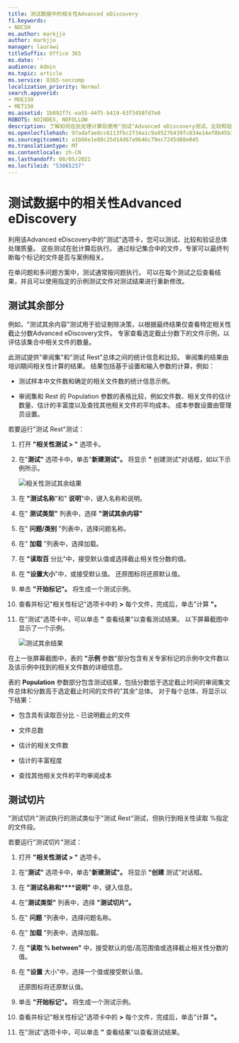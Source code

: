 ```yaml
---
title: 测试数据中的相关性Advanced eDiscovery
f1.keywords:
- NOCSH
ms.author: markjjo
author: markjjo
manager: laurawi
titleSuffix: Office 365
ms.date: ''
audience: Admin
ms.topic: article
ms.service: O365-seccomp
localization_priority: Normal
search.appverid:
- MOE150
- MET150
ms.assetid: 1b092f7c-ea55-44f5-b419-63f3458fd7e0
ROBOTS: NOINDEX, NOFOLLOW
description: 了解如何在批处理计算后使用"测试"Advanced eDiscovery测试、比较和验证总体处理质量。
ms.openlocfilehash: 97adafae8cc6113fbc2f34a1c9a95276439fc834e14ef0b45b345e1deb577ca9
ms.sourcegitcommit: a1b66e1e80c25d14d67a9b46c79ec7245d88e045
ms.translationtype: MT
ms.contentlocale: zh-CN
ms.lasthandoff: 08/05/2021
ms.locfileid: "53865237"
---
```

# <a name="test-relevance-analysis-in-advanced-ediscovery"></a>测试数据中的相关性Advanced eDiscovery
  
利用该Advanced eDiscovery中的"测试"选项卡，您可以测试、比较和验证总体处理质量。 这些测试在批计算后执行。 通过标记集合中的文件，专家可以最终判断每个标记的文件是否与案例相关。
  
在单问题和多问题方案中，测试通常按问题执行。 可以在每个测试之后查看结果，并且可以使用指定的示例测试文件对测试结果进行重新修改。
  
## <a name="testing-the-rest"></a>测试其余部分

例如，"测试其余内容"测试用于验证剔除决策，以根据最终结果仅查看特定相关性截止分数Advanced eDiscovery文件。 专家查看选定截止分数下的文件示例，以评估该集合中相关文件的数量。
  
此测试提供"审阅集"和"测试 Rest"总体之间的统计信息和比较。 审阅集的结果由培训期间相关性计算的结果。 结果包括基于设置和输入参数的计算，例如：
  
- 测试样本中文件数和确定的相关文件数的统计信息示例。

- 审阅集和 Rest 的 Population 参数的表格比较，例如文件数、相关文件的估计数量、估计的丰富度以及查找其他相关文件的平均成本。 成本参数设置由管理员设置。

若要运行"测试 Rest"测试：

1. 打开 **"相关性测试 \> "** 选项卡。

2. 在"**测试"** 选项卡中，单击"**新建测试"。** 将显示 **"** 创建测试"对话框，如以下示例所示。

    ![相关性测试其余结果](../media/46e6898a-f929-4fd0-88d9-6f91d04b6ce2.png)
  
3. 在 **"测试名称**"和" **说明**"中，键入名称和说明。

4. 在" **测试类型"** 列表中，选择 **"测试其余内容"**

5. 在" **问题/类别** "列表中，选择问题名称。

6. 在" **加载** "列表中，选择加载。 

7. 在 **"读取百** 分比"中，接受默认值或选择截止相关性分数的值。 

8. 在 **"设置大小**"中，或接受默认值。 还原图标将还原默认值。

9. 单击 **"开始标记"。** 将生成一个测试示例。

10. 查看并标记"相关性标记"选项卡中的 **\>** 每个文件，完成后，单击"计算 **"。**

11. 在"测试"选项卡中，可以单击 **"** 查看结果"以查看测试结果。 以下屏幕截图中显示了一个示例。

    ![测试其余结果](../media/b95744a9-047d-4c29-992d-04fa7e58e58a.png)
  
在上一张屏幕截图中，表的 **"示例** 参数"部分包含有关专家标记的示例中文件数以及该示例中找到的相关文件数的详细信息。
  
表的 **Population** 参数部分包含测试结果，包括分数低于选定截止时间的审阅集文件总体和分数高于选定截止时间的文件的"其余"总体。 对于每个总体，将显示以下结果：
  
- 包含具有读取百分比 - 已说明截止的文件

- 文件总数

- 估计的相关文件数

- 估计的丰富程度

- 查找其他相关文件的平均审阅成本

## <a name="testing-the-slice"></a>测试切片

"测试切片"测试执行的测试类似于"测试 Rest"测试，但执行到相关性读取 %指定的文件段。

若要运行"测试切片"测试：
  
1. 打开 **"相关性测试 \> "** 选项卡。

2. 在"**测试"** 选项卡中，单击"**新建测试"。** 将显示 **"创建** 测试"对话框。

3. 在 **"测试名称和****说明"** 中，键入信息。

4. 在"**测试类型"** 列表中，选择 **"测试切片"。**

5. 在" **问题** "列表中，选择问题名称。

6. 在" **加载** "列表中，选择加载。

7. 在 **"读取 % between"** 中，接受默认的低/高范围值或选择截止相关性分数的值。

8. 在 **"设置** 大小"中，选择一个值或接受默认值。

    还原图标将还原默认值。

9. 单击 **"开始标记"。** 将生成一个测试示例。

10. 查看并标记"相关性标记"选项卡中的 **\>** 每个文件，完成后，单击"计算 **"。**

11. 在"测试"选项卡中，可以单击 **"** 查看结果"以查看测试结果。
